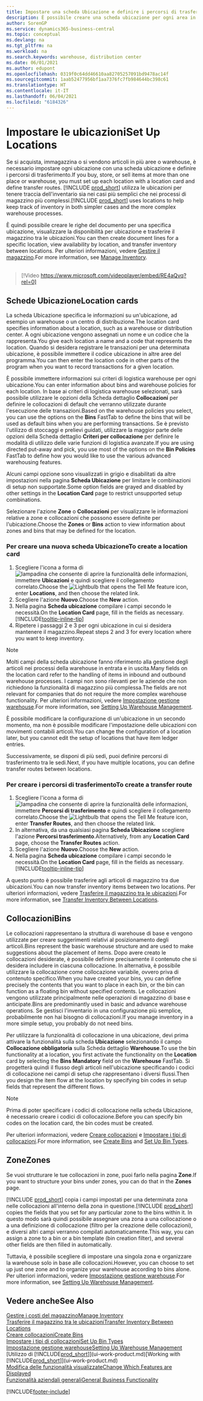 ```yaml
---
title: Impostare una scheda Ubicazione e definire i percorsi di trasferimento
description: È possibile creare una scheda ubicazione per ogni area in cui vengono immagazzinati gli articoli in magazzino, ad esempio warehouse o centro di distribuzione, per impostare percorsi per il trasferimento degli articoli tra le ubicazioni.
author: SorenGP
ms.service: dynamics365-business-central
ms.topic: conceptual
ms.devlang: na
ms.tgt_pltfrm: na
ms.workload: na
ms.search.keywords: warehouse, distribution center
ms.date: 06/01/2021
ms.author: edupont
ms.openlocfilehash: 0319f0c64dd46610aa82705257091bd9478ac14f
ms.sourcegitcommit: 1aab52477956bf1aa7376fc7fb984644bc398c61
ms.translationtype: HT
ms.contentlocale: it-IT
ms.lasthandoff: 06/04/2021
ms.locfileid: "6184326"
---
```

# <a name="set-up-locations"></a><span data-ttu-id="d71e2-103">Impostare le ubicazioni</span><span class="sxs-lookup"><span data-stu-id="d71e2-103">Set Up Locations</span></span>

<span data-ttu-id="d71e2-104">Se si acquista, immagazzina o si vendono articoli in più aree o warehouse, è necessario impostare ogni ubicazione con una scheda ubicazione e definire i percorsi di trasferimento.</span><span class="sxs-lookup"><span data-stu-id="d71e2-104">If you buy, store, or sell items at more than one place or warehouse, you must set up each location with a location card and define transfer routes.</span></span> <span data-ttu-id="d71e2-105">[!INCLUDE [prod_short](includes/prod_short.md)] utilizza le ubicazioni per tenere traccia dell'inventario sia nei casi più semplici che nei processi di magazzino più complessi.</span><span class="sxs-lookup"><span data-stu-id="d71e2-105">[!INCLUDE [prod_short](includes/prod_short.md)] uses locations to help keep track of inventory in both simpler cases and the more complex warehouse processes.</span></span>

<span data-ttu-id="d71e2-106">È quindi possibile creare le righe del documento per una specifica ubicazione, visualizzare la disponibilità per ubicazione e trasferire il magazzino tra le ubicazioni.</span><span class="sxs-lookup"><span data-stu-id="d71e2-106">You can then create document lines for a specific location, view availability by location, and transfer inventory between locations.</span></span> <span data-ttu-id="d71e2-107">Per ulteriori informazioni, vedere [Gestire il magazzino](inventory-manage-inventory.md).</span><span class="sxs-lookup"><span data-stu-id="d71e2-107">For more information, see [Manage Inventory](inventory-manage-inventory.md).</span></span>
<br><br>  
  
> [!Video https://www.microsoft.com/videoplayer/embed/RE4aQvq?rel=0]

## <a name="location-cards"></a><span data-ttu-id="d71e2-108">Schede Ubicazione</span><span class="sxs-lookup"><span data-stu-id="d71e2-108">Location cards</span></span>

<span data-ttu-id="d71e2-109">La scheda Ubicazione specifica le informazioni su un'ubicazione, ad esempio un warehouse o un centro di distribuzione.</span><span class="sxs-lookup"><span data-stu-id="d71e2-109">The location card specifies information about a location, such as a warehouse or distribution center.</span></span> <span data-ttu-id="d71e2-110">A ogni ubicazione vengono assegnati un nome e un codice che la rappresenta.</span><span class="sxs-lookup"><span data-stu-id="d71e2-110">You give each location a name and a code that represents the location.</span></span> <span data-ttu-id="d71e2-111">Quando si desidera registrare le transazioni per una determinata ubicazione, è possibile immettere il codice ubicazione in altre aree del programma.</span><span class="sxs-lookup"><span data-stu-id="d71e2-111">You can then enter the location code in other parts of the program when you want to record transactions for a given location.</span></span>  

<span data-ttu-id="d71e2-112">È possibile immettere informazioni sui criteri di logistica warehouse per ogni ubicazione.</span><span class="sxs-lookup"><span data-stu-id="d71e2-112">You can enter information about bins and warehouse policies for each location.</span></span> <span data-ttu-id="d71e2-113">In base ai criteri di logistica warehouse selezionati, sarà possibile utilizzare le opzioni della Scheda dettaglio **Collocazioni** per definire le collocazioni di default che verranno utilizzate durante l'esecuzione delle transazioni.</span><span class="sxs-lookup"><span data-stu-id="d71e2-113">Based on the warehouse policies you select, you can use the options on the **Bins** FastTab to define the bins that will be used as default bins when you are performing transactions.</span></span> <span data-ttu-id="d71e2-114">Se è previsto l'utilizzo di stoccaggi e prelievi guidati, utilizzare la maggior parte delle opzioni della Scheda dettaglio **Criteri per collocazione** per definire le modalità di utilizzo delle varie funzioni di logistica avanzate.</span><span class="sxs-lookup"><span data-stu-id="d71e2-114">If you are using directed put-away and pick, you use most of the options on the **Bin Policies** FastTab to define how you would like to use the various advanced warehousing features.</span></span>  

<span data-ttu-id="d71e2-115">Alcuni campi opzione sono visualizzati in grigio e disabilitati da altre impostazioni nella pagina **Scheda Ubicazione** per limitare le combinazioni di setup non supportate.</span><span class="sxs-lookup"><span data-stu-id="d71e2-115">Some option fields are grayed and disabled by other settings in the **Location Card** page to restrict unsupported setup combinations.</span></span>  

<span data-ttu-id="d71e2-116">Selezionare l'azione **Zone** o **Collocazioni** per visualizzare le informazioni relative a zone e collocazioni che possono essere definite per l'ubicazione.</span><span class="sxs-lookup"><span data-stu-id="d71e2-116">Choose the **Zones** or **Bins** action to view information about zones and bins that may be defined for the location.</span></span>

### <a name="to-create-a-location-card"></a><span data-ttu-id="d71e2-117">Per creare una nuova scheda Ubicazione</span><span class="sxs-lookup"><span data-stu-id="d71e2-117">To create a location card</span></span>

1. <span data-ttu-id="d71e2-118">Scegliere l'icona a forma di ![lampadina che consente di aprire la funzionalità delle informazioni](media/ui-search/search_small.png "Informazioni sull'operazione che si desidera eseguire"), immettere **Ubicazioni** e quindi scegliere il collegamento correlato.</span><span class="sxs-lookup"><span data-stu-id="d71e2-118">Choose the ![Lightbulb that opens the Tell Me feature](media/ui-search/search_small.png "Tell me what you want to do") icon, enter **Locations**, and then choose the related link.</span></span>
2. <span data-ttu-id="d71e2-119">Scegliere l'azione **Nuovo**.</span><span class="sxs-lookup"><span data-stu-id="d71e2-119">Choose the **New** action.</span></span>
3. <span data-ttu-id="d71e2-120">Nella pagina **Scheda ubicazione** compilare i campi secondo le necessità.</span><span class="sxs-lookup"><span data-stu-id="d71e2-120">On the **Location Card** page, fill in the fields as necessary.</span></span> [!INCLUDE[tooltip-inline-tip](includes/tooltip-inline-tip_md.md)]
4. <span data-ttu-id="d71e2-121">Ripetere i passaggi 2 e 3 per ogni ubicazione in cui si desidera mantenere il magazzino.</span><span class="sxs-lookup"><span data-stu-id="d71e2-121">Repeat steps 2 and 3 for every location where you want to keep inventory.</span></span>

> [!NOTE]  
> <span data-ttu-id="d71e2-122">Molti campi della scheda ubicazione fanno riferimento alla gestione degli articoli nei processi della warehouse in entrata e in uscita.</span><span class="sxs-lookup"><span data-stu-id="d71e2-122">Many fields on the location card refer to the handling of items in inbound and outbound warehouse processes.</span></span> <span data-ttu-id="d71e2-123">I campi non sono rilevanti per le aziende che non richiedono la funzionalità di magazzino più complessa.</span><span class="sxs-lookup"><span data-stu-id="d71e2-123">The fields are not relevant for companies that do not require the more complex warehouse functionality.</span></span> <span data-ttu-id="d71e2-124">Per ulteriori informazioni, vedere [Impostazione gestione warehouse](warehouse-setup-warehouse.md).</span><span class="sxs-lookup"><span data-stu-id="d71e2-124">For more information, see [Setting Up Warehouse Management](warehouse-setup-warehouse.md).</span></span>

<span data-ttu-id="d71e2-125">È possibile modificare la configurazione di un'ubicazione in un secondo momento, ma non è possibile modificare l'impostazione delle ubicazioni con movimenti contabili articoli.</span><span class="sxs-lookup"><span data-stu-id="d71e2-125">You can change the configuration of a location later, but you cannot edit the setup of locations that have item ledger entries.</span></span>  

<span data-ttu-id="d71e2-126">Successivamente, se disponi di più sedi, puoi definire percorsi di trasferimento tra le sedi.</span><span class="sxs-lookup"><span data-stu-id="d71e2-126">Next, if you have multiple locations, you can define transfer routes between locations.</span></span>  

### <a name="to-create-a-transfer-route"></a><span data-ttu-id="d71e2-127">Per creare i percorsi di trasferimento</span><span class="sxs-lookup"><span data-stu-id="d71e2-127">To create a transfer route</span></span>

1. <span data-ttu-id="d71e2-128">Scegliere l'icona a forma di ![lampadina che consente di aprire la funzionalità delle informazioni](media/ui-search/search_small.png "Informazioni sull'operazione che si desidera eseguire"), immettere **Percorsi di trasferimento** e quindi scegliere il collegamento correlato.</span><span class="sxs-lookup"><span data-stu-id="d71e2-128">Choose the ![Lightbulb that opens the Tell Me feature](media/ui-search/search_small.png "Tell me what you want to do") icon, enter **Transfer Routes**, and then choose the related link.</span></span>
2. <span data-ttu-id="d71e2-129">In alternativa, da una qualsiasi pagina **Scheda Ubicazione** scegliere l'azione **Percorsi trasferimento**.</span><span class="sxs-lookup"><span data-stu-id="d71e2-129">Alternatively, from any **Location Card** page, choose the **Transfer Routes** action.</span></span>
3. <span data-ttu-id="d71e2-130">Scegliere l'azione **Nuovo**.</span><span class="sxs-lookup"><span data-stu-id="d71e2-130">Choose the **New** action.</span></span>
4. <span data-ttu-id="d71e2-131">Nella pagina **Scheda ubicazione** compilare i campi secondo le necessità.</span><span class="sxs-lookup"><span data-stu-id="d71e2-131">On the **Location Card** page, fill in the fields as necessary.</span></span> [!INCLUDE[tooltip-inline-tip](includes/tooltip-inline-tip_md.md)]

<span data-ttu-id="d71e2-132">A questo punto è possibile trasferire agli articoli di magazzino tra due ubicazioni.</span><span class="sxs-lookup"><span data-stu-id="d71e2-132">You can now transfer inventory items between two locations.</span></span> <span data-ttu-id="d71e2-133">Per ulteriori informazioni, vedere [Trasferire il magazzino tra le ubicazioni](inventory-how-transfer-between-locations.md).</span><span class="sxs-lookup"><span data-stu-id="d71e2-133">For more information, see [Transfer Inventory Between Locations](inventory-how-transfer-between-locations.md).</span></span>    

## <a name="bins"></a><span data-ttu-id="d71e2-134">Collocazioni</span><span class="sxs-lookup"><span data-stu-id="d71e2-134">Bins</span></span>

<span data-ttu-id="d71e2-135">Le collocazioni rappresentano la struttura di warehouse di base e vengono utilizzate per creare suggerimenti relativi al posizionamento degli articoli.</span><span class="sxs-lookup"><span data-stu-id="d71e2-135">Bins represent the basic warehouse structure and are used to make suggestions about the placement of items.</span></span> <span data-ttu-id="d71e2-136">Dopo avere creato le collocazioni desiderate, è possibile definire precisamente il contenuto che si desidera includere in ciascuna collocazione. In alternativa, è possibile utilizzare la collocazione come collocazione variabile, ovvero priva di contenuto specifico.</span><span class="sxs-lookup"><span data-stu-id="d71e2-136">When you have created your bins, you can define precisely the contents that you want to place in each bin, or the bin can function as a floating bin without specified contents.</span></span> <span data-ttu-id="d71e2-137">Le collocazioni vengono utilizzate principalmente nelle operazioni di magazzino di base e anticipate.</span><span class="sxs-lookup"><span data-stu-id="d71e2-137">Bins are predominantly used in basic and advance warehouse operations.</span></span> <span data-ttu-id="d71e2-138">Se gestisci l'inventario in una configurazione più semplice, probabilmente non hai bisogno di collocazioni.</span><span class="sxs-lookup"><span data-stu-id="d71e2-138">If you manage inventory in a more simple setup, you probably do not need bins.</span></span>

<span data-ttu-id="d71e2-139">Per utilizzare la funzionalità di collocazione in una ubicazione, devi prima attivare la funzionalità sulla scheda **Ubicazione** selezionando il campo **Collocazione obbligatoria** sulla Scheda dettaglio **Warehouse**.</span><span class="sxs-lookup"><span data-stu-id="d71e2-139">To use the bin functionality at a location, you first activate the functionality on the **Location** card by selecting the **Bins Mandatory** field on the **Warehouse** FastTab.</span></span> <span data-ttu-id="d71e2-140">Si progetterà quindi il flusso degli articoli nell'ubicazione specificando i codici di collocazione nei campi di setup che rappresentano i diversi flussi.</span><span class="sxs-lookup"><span data-stu-id="d71e2-140">Then you design the item flow at the location by specifying bin codes in setup fields that represent the different flows.</span></span>

> [!NOTE]
> <span data-ttu-id="d71e2-141">Prima di poter specificare i codici di collocazione nella scheda Ubicazione, è necessario creare i codici di collocazione.</span><span class="sxs-lookup"><span data-stu-id="d71e2-141">Before you can specify bin codes on the location card, the bin codes must be created.</span></span>

<span data-ttu-id="d71e2-142">Per ulteriori informazioni, vedere [Creare collocazioni](warehouse-how-to-create-individual-bins.md) e [Impostare i tipi di collocazioni](warehouse-how-to-set-up-bin-types.md).</span><span class="sxs-lookup"><span data-stu-id="d71e2-142">For more information, see [Create Bins](warehouse-how-to-create-individual-bins.md) and [Set Up Bin Types](warehouse-how-to-set-up-bin-types.md).</span></span>  

## <a name="zones"></a><span data-ttu-id="d71e2-143">Zone</span><span class="sxs-lookup"><span data-stu-id="d71e2-143">Zones</span></span>

<span data-ttu-id="d71e2-144">Se vuoi strutturare le tue collocazioni in zone, puoi farlo nella pagina **Zone**.</span><span class="sxs-lookup"><span data-stu-id="d71e2-144">If you want to structure your bins under zones, you can do that in the **Zones** page.</span></span>

<span data-ttu-id="d71e2-145">[!INCLUDE [prod_short](includes/prod_short.md)] copia i campi impostati per una determinata zona nelle collocazioni all'interno della zona in questione.</span><span class="sxs-lookup"><span data-stu-id="d71e2-145">[!INCLUDE [prod_short](includes/prod_short.md)] copies the fields that you set for any particular zone to the bins within it.</span></span> <span data-ttu-id="d71e2-146">In questo modo sarà quindi possibile assegnare una zona a una collocazione o a una definizione di collocazione (filtro per la creazione delle collocazioni), e diversi altri campi verranno compilati automaticamente.</span><span class="sxs-lookup"><span data-stu-id="d71e2-146">This way, you can assign a zone to a bin or a bin template (bin creation filter), and several other fields are then filled in automatically.</span></span>

<span data-ttu-id="d71e2-147">Tuttavia, è possibile scegliere di impostare una singola zona e organizzare la warehouse solo in base alle collocazioni.</span><span class="sxs-lookup"><span data-stu-id="d71e2-147">However, you can choose to set up just one zone and to organize your warehouse according to bins alone.</span></span> <span data-ttu-id="d71e2-148">Per ulteriori informazioni, vedere [Impostazione gestione warehouse](warehouse-setup-warehouse.md).</span><span class="sxs-lookup"><span data-stu-id="d71e2-148">For more information, see [Setting Up Warehouse Management](warehouse-setup-warehouse.md).</span></span>  

## <a name="see-also"></a><span data-ttu-id="d71e2-149">Vedere anche</span><span class="sxs-lookup"><span data-stu-id="d71e2-149">See Also</span></span>

[<span data-ttu-id="d71e2-150">Gestire i costi del magazzino</span><span class="sxs-lookup"><span data-stu-id="d71e2-150">Manage Inventory</span></span>](inventory-manage-inventory.md)  
[<span data-ttu-id="d71e2-151">Trasferire il magazzino tra le ubicazioni</span><span class="sxs-lookup"><span data-stu-id="d71e2-151">Transfer Inventory Between Locations</span></span>](inventory-how-transfer-between-locations.md)  
[<span data-ttu-id="d71e2-152">Creare collocazioni</span><span class="sxs-lookup"><span data-stu-id="d71e2-152">Create Bins</span></span>](warehouse-how-to-create-individual-bins.md)  
[<span data-ttu-id="d71e2-153">Impostare i tipi di collocazioni</span><span class="sxs-lookup"><span data-stu-id="d71e2-153">Set Up Bin Types</span></span>](warehouse-how-to-set-up-bin-types.md)  
[<span data-ttu-id="d71e2-154">Impostazione gestione warehouse</span><span class="sxs-lookup"><span data-stu-id="d71e2-154">Setting Up Warehouse Management</span></span>](warehouse-setup-warehouse.md)  
<span data-ttu-id="d71e2-155">[Utilizzo di [!INCLUDE[prod_short](includes/prod_short.md)]](ui-work-product.md)</span><span class="sxs-lookup"><span data-stu-id="d71e2-155">[Working with [!INCLUDE[prod_short](includes/prod_short.md)]](ui-work-product.md)</span></span>  
[<span data-ttu-id="d71e2-156">Modifica delle funzionalità visualizzate</span><span class="sxs-lookup"><span data-stu-id="d71e2-156">Change Which Features are Displayed</span></span>](ui-experiences.md)  
[<span data-ttu-id="d71e2-157">Funzionalità aziendali generali</span><span class="sxs-lookup"><span data-stu-id="d71e2-157">General Business Functionality</span></span>](ui-across-business-areas.md)


[!INCLUDE[footer-include](includes/footer-banner.md)]